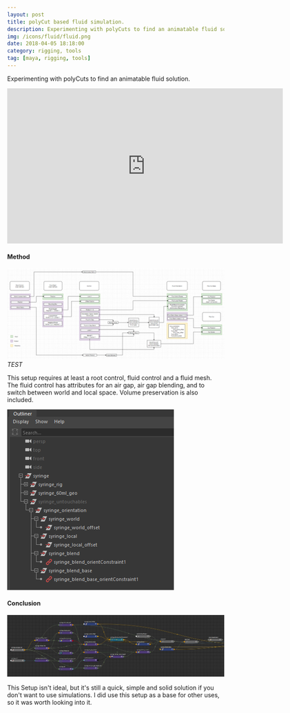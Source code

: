 ```yaml
---
layout: post
title: polyCut based fluid simulation.
description: Experimenting with polyCuts to find an animatable fluid solution. 
img: /icons/fluid/fluid.png
date: 2018-04-05 18:18:00
category: rigging, tools
tag: [maya, rigging, tools]
---
```

Experimenting with polyCuts to find an animatable fluid solution.
<p align="center"><iframe src="https://player.vimeo.com/video/351359997?color=ff9933&title=0&byline=0&portrait=0" width="640" height="360" frameborder="0" webkitallowfullscreen mozallowfullscreen allowfullscreen></iframe></p>

<h4>Method</h4> 
<img class="col three" src="/icons/fluid/fluid_setup.png"/>
<i>TEST</i>

<p class="justify"> 
This setup requires at least a root control, fluid control and a fluid mesh. 
The fluid control has attributes for an air gap, air gap blending, and to switch between world and local space. 
Volume preservation is also included.</p>

<img class="col three" src="/icons/fluid/fluid_outliner.png"/>

<h4>Conclusion</h4>
<p align="center"><img src="/icons/fluid/fluid_node_network.jpg"/></p>
<p class="justify">This Setup isn't ideal, but it's still a quick, simple and solid solution if you don't want to use simulations.
I did use this setup as a base for other uses, so it was worth looking into it. 
</p>



